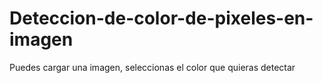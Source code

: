 # Deteccion-de-color-de-pixeles-en-imagen
Puedes cargar una imagen, seleccionas el color que quieras detectar
